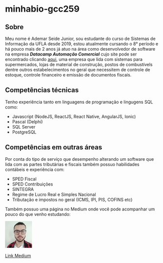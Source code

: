 # minhabio-gcc259

## Sobre
Meu nome é Ademar Seide Junior, sou estudante do curso de Sistemas de Informação da UFLA desde 2019, estou atualmente cursando o 8° período e há pouco mais de  2 anos já atuo na área como desenvolvedor de software na empresa ***Datacamp Automação Comercial*** cujo site pode ser encontrado clicando [aqui](https://datacamp.net.br/), uma empresa que lida com sistemas para supermercados, lojas de material de construção, postos de combustívels dentre outros estabelecimentos no geral que necessitem de controle de estoque, controle financeiro e emissão de documentos fiscais.

## Competências técnicas
Tenho experiência tanto em linguagens de programação e lingugens SQL como:
- Javascript (NodeJS, ReactJS, React Native, AngularJS, Ionic)
- Pascal (Delphi)
- SQL Server
- PostgreSQL

## Competências em outras áreas
Por conta do tipo de serviço que desempenho alterando um software que lida com as partes tributárias e fiscais também possuo habilidades contábeis e experiência com:
- SPED Fiscal
- SPED Contribuições
- SINTEGRA
- Regime de Lucro Real e Simples Nacional
- Tributação e impostos no geral (ICMS, IPI, PIS, COFINS etc)

Também possuo uma página no Medium onde você pode acompanhar um pouco do que venho estudando:

![Minha Foto](/icon.jpeg)

[Link Medium](https://medium.com/@ademarsj)

